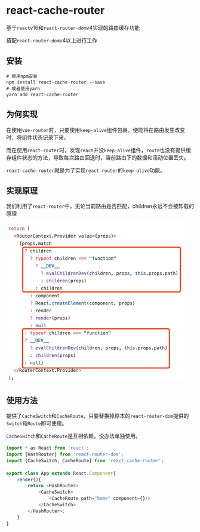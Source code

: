 # react-cache-router

基于`react`v16和`react-router-dom`v4实现的路由缓存功能

搭配`react-router-dom`v4以上进行工作

## 安装

```text
# 使用npm安装
npm install react-cache-router --save
# 或者使用yarn
yarn add react-cache-router
```

## 为何实现

在使用`vue-router`时，只要使用`keep-alive`组件包裹，便能将在路由发生改变时，将组件状态记录下来。

而在使用`react-router`时，发现`react`并没`keep-alive`组件，`route`也没有提供缓存组件状态的方法，导致每次路由回退时，当前路由下的数据和滚动位置丢失。

`react-cache-router`就是为了实现`react-router`的`keep-alive`功能。

[DEMO演示]: https://codesandbox.io/s/react-cache-router-demo-on6fg

## 实现原理

我们利用了`react-router`中，无论当前路由是否匹配，children永远不会被卸载的原理

![react-router源码](./static/images/code.png)

## 使用方法

提供了`CacheSwitch`和`CacheRoute`，只要替换掉原本的`react-router-dom`提供的`Switch`和`Route`即可使用。

`CacheSwitch`和`CacheRoute`是互相依赖，没办法单独使用。

```typescript jsx
import * as React from 'react';
import {HashRouter} from 'react-router-dom';
import {CacheSwitch, CacheRoute} from 'react-cache-router';

export class App extends React.Component{
    render(){
        return <HashRouter>
            <CacheSwitch>
                <CacheRoute path="home" component={}/>
            </CacheSwitch>
        </HashRouter>;
    }
}
```